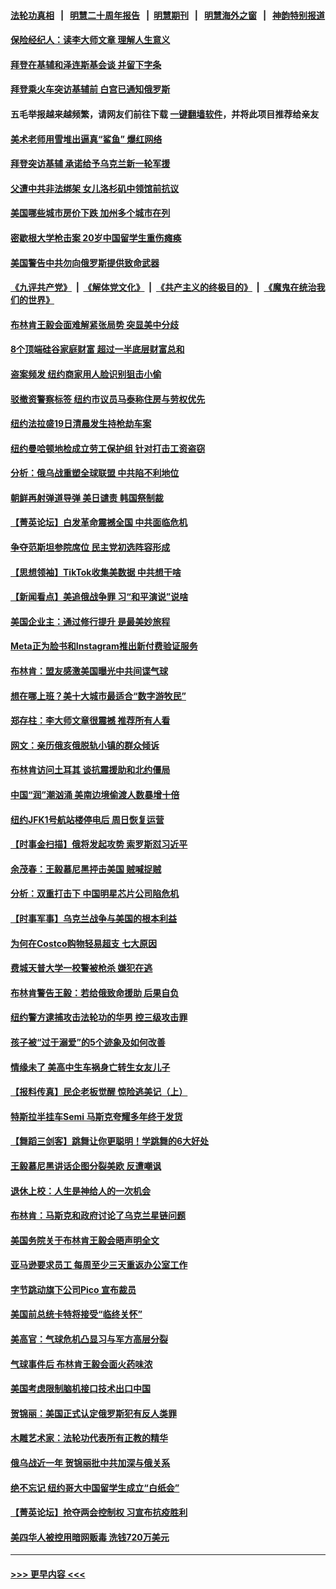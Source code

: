 #### [法轮功真相](https://github.com/gfw-breaker/truth/blob/master/README.md?t=0) &nbsp;&nbsp;|&nbsp;&nbsp; [明慧二十周年报告](https://github.com/gfw-breaker/mh-reports/blob/master/README.md?t=0) &nbsp;&nbsp;|&nbsp;&nbsp;[明慧期刊](https://github.com/gfw-breaker/mh-qikan) &nbsp;&nbsp;|&nbsp;&nbsp; [明慧海外之窗](https://github.com/gfw-breaker/mh-news/blob/master/README.md?t=0) &nbsp;&nbsp;|&nbsp;&nbsp; [神韵特别报道](https://github.com/gfw-breaker/mh-news/blob/master/shenyun.md?t=0)
#### [保险经纪人：读李大师文章 理解人生意义](../pages/nsc412/n13933564.md?t=02210343) 
#### [拜登在基辅和泽连斯基会谈 并留下字条](../pages/nsc412/n13934265.md?t=02210343) 
#### [拜登乘火车突访基辅前 白宫已通知俄罗斯](../pages/nsc412/n13934251.md?t=02210343) 
#### 五毛举报越来越频繁，请网友们前往下载 [一键翻墙软件](https://github.com/gfw-breaker/ssr-accounts)，并将此项目推荐给亲友
#### [美术老师用雪堆出逼真“鲨鱼” 爆红网络](../pages/nsc412/n13933854.md?t=02210343) 
#### [拜登突访基辅 承诺给予乌克兰新一轮军援](../pages/nsc412/n13934017.md?t=02210343) 
#### [父遭中共非法绑架 女儿洛杉矶中领馆前抗议](../pages/nsc412/n13933807.md?t=02210343) 
#### [美国哪些城市房价下跌 加州多个城市在列](../pages/nsc412/n13933691.md?t=02210343) 
#### [密歇根大学枪击案 20岁中国留学生重伤瘫痪](../pages/nsc412/n13933866.md?t=02210343) 
#### [美国警告中共勿向俄罗斯提供致命武器](../pages/nsc412/n13933562.md?t=02210343) 
#### [《九评共产党》](https://github.com/begood0513/9ping.md/blob/master/README.md) &nbsp;|&nbsp; [《解体党文化》](../../../../jtdwh.md/blob/master/README.md)  &nbsp;|&nbsp; [《共产主义的终极目的》](../../../../gczydzjmd.md/blob/master/README.md) &nbsp;|&nbsp; [《魔鬼在统治我们的世界》](../../../../mgztzwmdsj.md/blob/master/README.md) 
#### [布林肯王毅会面难解紧张局势 突显美中分歧](../pages/nsc412/n13933810.md?t=02210343) 
#### [8个顶端硅谷家庭财富 超过一半底层财富总和](../pages/nsc412/n13933828.md?t=02210343) 
#### [盗案频发 纽约商家用人脸识别狙击小偷](../pages/nsc412/n13933789.md?t=02210343) 
#### [驳撤资警察标签 纽约市议员马泰称住房与劳权优先](../pages/nsc412/n13933793.md?t=02210343) 
#### [纽约法拉盛19日清晨发生持枪劫车案](../pages/nsc412/n13933791.md?t=02210343) 
#### [纽约曼哈顿地检成立劳工保护组 针对打击工资盗窃](../pages/nsc412/n13933800.md?t=02210343) 
#### [分析：俄乌战重塑全球联盟 中共陷不利地位](../pages/nsc412/n13933636.md?t=02210343) 
#### [朝鲜再射弹道导弹 美日谴责 韩国祭制裁](../pages/nsc412/n13933687.md?t=02210343) 
#### [【菁英论坛】白发革命震撼全国 中共面临危机](../pages/nsc412/n13933656.md?t=02210343) 
#### [争夺范斯坦参院席位 民主党初选阵容形成](../pages/nsc412/n13933686.md?t=02210343) 
#### [【思想领袖】TikTok收集美数据 中共想干啥](../pages/nsc412/n13908601.md?t=02210343) 
#### [【新闻看点】美追俄战争罪 习“和平演说”说啥](../pages/nsc412/n13933046.md?t=02210343) 
#### [美国企业主：通过修行提升 是最美妙旅程](../pages/nsc412/n13932975.md?t=02210343) 
#### [Meta正为脸书和Instagram推出新付费验证服务](../pages/nsc412/n13933554.md?t=02210343) 
#### [布林肯：盟友感激美国曝光中共间谍气球](../pages/nsc412/n13933535.md?t=02210343) 
#### [想在哪上班？美十大城市最适合“数字游牧民”](../pages/nsc412/n13933574.md?t=02210343) 
#### [郑存柱：李大师文章很震撼 推荐所有人看](../pages/nsc412/n13932173.md?t=02210343) 
#### [网文：亲历俄亥俄脱轨小镇的群众倾诉](../pages/nsc412/n13933532.md?t=02210343) 
#### [布林肯访问土耳其 谈抗震援助和北约僵局](../pages/nsc412/n13933520.md?t=02210343) 
#### [中国“润”潮汹涌 美南边境偷渡人数暴增十倍](../pages/nsc412/n13933536.md?t=02210343) 
#### [纽约JFK1号航站楼停电后 周日恢复运营](../pages/nsc412/n13933533.md?t=02210343) 
#### [【时事金扫描】俄将发起攻势 索罗斯怼习近平](../pages/nsc412/n13932824.md?t=02210343) 
#### [余茂春：王毅慕尼黑抨击美国 贼喊捉贼](../pages/nsc412/n13933469.md?t=02210343) 
#### [分析：双重打击下 中国明星芯片公司陷危机](../pages/nsc412/n13929277.md?t=02210343) 
#### [【时事军事】乌克兰战争与美国的根本利益](../pages/nsc412/n13933036.md?t=02210343) 
#### [为何在Costco购物轻易超支 七大原因](../pages/nsc412/n13931403.md?t=02210343) 
#### [费城天普大学一校警被枪杀 嫌犯在逃](../pages/nsc412/n13932952.md?t=02210343) 
#### [布林肯警告王毅：若给俄致命援助 后果自负](../pages/nsc412/n13933006.md?t=02210343) 
#### [纽约警方逮捕攻击法轮功的华男 控三级攻击罪](../pages/nsc412/n13932962.md?t=02210343) 
#### [孩子被“过于溺爱”的5个迹象及如何改善](../pages/nsc412/n13933016.md?t=02210343) 
#### [情缘未了 美高中生车祸身亡转生女友儿子](../pages/nsc412/n13933053.md?t=02210343) 
#### [【报料传真】民企老板觉醒 惊险逃美记（上）](../pages/nsc412/n13933035.md?t=02210343) 
#### [特斯拉半挂车Semi 马斯克夸耀多年终于发货](../pages/nsc412/n13933015.md?t=02210343) 
#### [【舞蹈三剑客】跳舞让你更聪明！学跳舞的6大好处](../pages/nsc412/n13933050.md?t=02210343) 
#### [王毅慕尼黑讲话企图分裂美欧 反遭嘲讽](../pages/nsc412/n13932976.md?t=02210343) 
#### [退休上校：人生是神给人的一次机会](../pages/nsc412/n13932923.md?t=02210343) 
#### [布林肯：马斯克和政府讨论了乌克兰星链问题](../pages/nsc412/n13932961.md?t=02210343) 
#### [美国务院关于布林肯王毅会晤声明全文](../pages/nsc412/n13932947.md?t=02210343) 
#### [亚马逊要求员工 每周至少三天重返办公室工作](../pages/nsc412/n13932609.md?t=02210343) 
#### [字节跳动旗下公司Pico 宣布裁员](../pages/nsc412/n13932613.md?t=02210343) 
#### [美国前总统卡特将接受“临终关怀”](../pages/nsc412/n13932939.md?t=02210343) 
#### [美高官：气球危机凸显习与军方高层分裂](../pages/nsc412/n13932877.md?t=02210343) 
#### [气球事件后 布林肯王毅会面火药味浓](../pages/nsc412/n13932907.md?t=02210343) 
#### [美国考虑限制脑机接口技术出口中国](../pages/nsc412/n13932875.md?t=02210343) 
#### [贺锦丽：美国正式认定俄罗斯犯有反人类罪](../pages/nsc412/n13932829.md?t=02210343) 
#### [木雕艺术家：法轮功代表所有正教的精华](../pages/nsc412/n13932212.md?t=02210343) 
#### [俄乌战近一年 贺锦丽批中共加深与俄关系](../pages/nsc412/n13932832.md?t=02210343) 
#### [绝不忘记 纽约哥大中国留学生成立“白纸会”](../pages/nsc412/n13932441.md?t=02210343) 
#### [【菁英论坛】抢夺两会控制权 习宣布抗疫胜利](../pages/nsc412/n13932294.md?t=02210343) 
#### [美四华人被控用暗网贩毒 洗钱720万美元](../pages/nsc412/n13932400.md?t=02210343) 

----
#### [ >>> 更早内容 <<< ](../indexes/nsc412-earlier.md)
